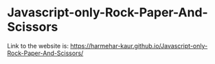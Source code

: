 # Javascript-only-Rock-Paper-And-Scissors

Link to the website is: https://harmehar-kaur.github.io/Javascript-only-Rock-Paper-And-Scissors/
